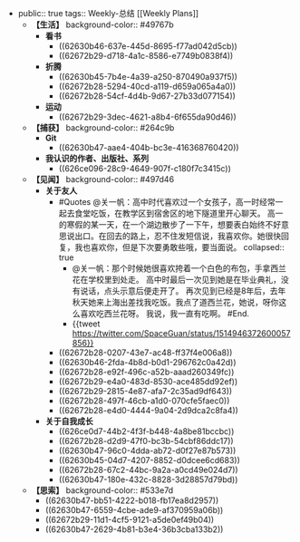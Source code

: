 - public:: true
  tags:: Weekly-总结
  [[Weekly Plans]]
	- **【生活】**
	  background-color:: #49767b
		- **看书**
			- ((62630b46-637e-445d-8695-f77ad042d5cb))
			- ((62672b29-d718-4a1c-8586-e7749b0838f4))
		- **折腾**
			- ((62630b45-7b4e-4a39-a250-870490a937f5))
			- ((62672b28-5294-40cd-a119-d659a065a4a0))
			- ((62672b28-54cf-4d4b-9d67-27b33d077154))
		- **运动**
			- ((62672b29-3dec-4621-a8b4-6f655da90d46))
	- **【捕获】**
	  background-color:: #264c9b
		- **Git**
			- ((62630b47-aae4-404b-bc3e-416368760420))
		- **我认识的作者、出版社、系列**
			- ((626ce096-28c9-4649-907f-c180f7c3415c))
	- **【见闻】**
	  background-color:: #497d46
		- **关于友人**
			- #Quotes @关一帆：高中时代喜欢过一个女孩子，高一时经常一起去食堂吃饭，在教学区到宿舍区的地下隧道里开心聊天。 高一的寒假的某一天，在一个湖边散步了一下午，想要表白始终不好意思说出口。在回去的路上，忍不住发短信说，我喜欢你。她很快回复，我也喜欢你，但是下次要勇敢些哦，要当面说。
			  collapsed:: true
				- @关一帆：那个时候她很喜欢挎着一个白色的布包，手拿西兰花在学校里到处走。 高中时最后一次见到她是在毕业典礼，没有说话，点头示意后便走开了。 再次见到已经是8年后，去年秋天她来上海出差找我吃饭。我点了道西兰花，她说，呀你这么喜欢吃西兰花呀。 我说，我一直有吃啊。 #End.
				- {{tweet https://twitter.com/SpaceGuan/status/1514946372600057856}}
			- ((62672b28-0207-43e7-ac48-ff37f4e006a8))
			- ((62630b46-2fda-4b8d-b0d1-296762c0a42d))
			- ((62672b28-e92f-496c-a52b-aaad260349fc))
			- ((62672b29-e4a0-483d-8530-ace485dd92ef))
			- ((62672b29-2815-4e87-afa7-2c35ad9df643))
			- ((62672b28-497f-46cb-a1d0-070cfe5faec0))
			- ((62672b28-e4d0-4444-9a04-2d9dca2c8fa4))
		- **关于自我成长**
			- ((626ce0d7-44b2-4f3f-b448-4a8be81bccbc))
			- ((62672b28-d2d9-47f0-bc3b-54cbf86ddc17))
			- ((62630b47-96c0-4dda-ab72-d0f27e87b573))
			- ((62630b45-04d7-4207-8852-d0dcee6cd683))
			- ((62672b28-67c2-44bc-9a2a-a0cd49e024d7))
			- ((62630b47-180e-432c-8828-3d28857d79bd))
	- **【思索】**
	  background-color:: #533e7d
		- ((62630b47-bb51-4222-b018-fb17ea8d2957))
		- ((62630b47-6559-4cbe-ade9-af370959a06b))
		- ((62672b29-11d1-4cf5-9121-a5de0ef49b04))
		- ((62630b47-2629-4b81-b3e4-36b3cba133b2))